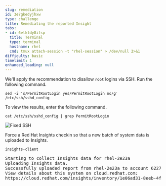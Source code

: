 ```yaml
---
slug: remediation
id: 3e7gkedyjhxw
type: challenge
title: Remediating the reported Insight
tabs:
- id: 6elkldy8ifsp
  title: Terminal
  type: terminal
  hostname: rhel
  cmd: tmux attach-session -t "rhel-session" > /dev/null 2>&1
difficulty: basic
timelimit: 1
enhanced_loading: null
---
```


We'll apply the recommendation to disallow `root` logins via SSH. Run the following command.

```bash,run
sed -i 's/PermitRootLogin yes/PermitRootLogin no/g' /etc/ssh/sshd_config
```

To view the results, enter the following command.

```bash,run
cat /etc/ssh/sshd_config | grep PermitRootLogin
```

![Fixed SSH](../assets/sshrootlogininsightsremedy.png)

Force a Red Hat Insights checkin so that a new batch of system data is uploaded to Insights.

```bash,run
insights-client
```

<pre class=file>
Starting to collect Insights data for rhel-2e23a
Uploading Insights data.
Successfully uploaded report from rhel-2e23a to account 6227255.
View details about this system on cloud.redhat.com:
https://cloud.redhat.com/insights/inventory/1e06ad31-8eeb-4f29-8119-5689f72f8533
</pre>
